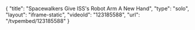 {
    "title": "Spacewalkers Give ISS's Robot Arm A New Hand",
    "type": "solo",
    "layout": "iframe-static",
    "videoId": "123185588",
    "url": "\/tvpembed\/123185588"
}